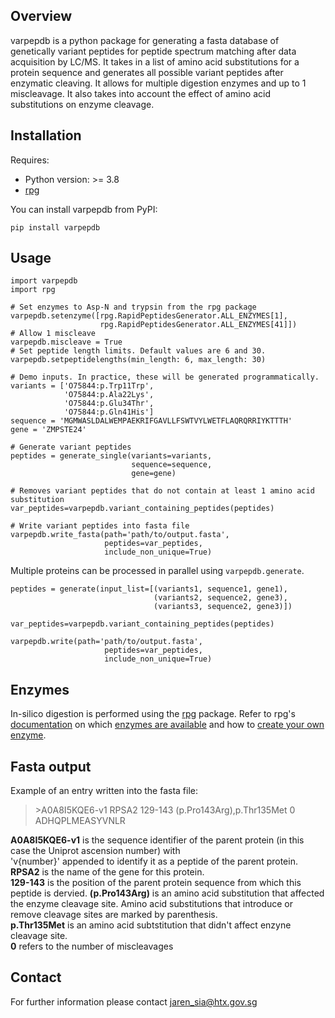 ## Overview
varpepdb is a python package for generating a fasta database of genetically variant peptides for peptide spectrum matching after data acquisition by LC/MS. It takes in a list of amino acid substitutions for a protein sequence and generates all possible variant peptides after enzymatic cleaving. It allows for multiple digestion enzymes and up to 1 miscleavage. It also takes into account the effect of amino acid substitutions on enzyme cleavage.

## Installation
Requires:
* Python version: >= 3.8 
* [rpg](https://rapid-peptide-generator.readthedocs.io/en/latest/userguide.html#installation) 

You can install varpepdb from PyPI:
```
pip install varpepdb
```

## Usage
```
import varpepdb
import rpg

# Set enzymes to Asp-N and trypsin from the rpg package
varpepdb.setenzyme([rpg.RapidPeptidesGenerator.ALL_ENZYMES[1], 
                    rpg.RapidPeptidesGenerator.ALL_ENZYMES[41]])
# Allow 1 miscleave
varpepdb.miscleave = True
# Set peptide length limits. Default values are 6 and 30. 
varpepdb.setpeptidelengths(min_length: 6, max_length: 30)

# Demo inputs. In practice, these will be generated programmatically.
variants = ['O75844:p.Trp11Trp', 
            'O75844:p.Ala22Lys', 
            'O75844:p.Glu34Thr', 
            'O75844:p.Gln41His']
sequence = 'MGMWASLDALWEMPAEKRIFGAVLLFSWTVYLWETFLAQRQRRIYKTTTH'
gene = 'ZMPSTE24'

# Generate variant peptides
peptides = generate_single(variants=variants, 
                           sequence=sequence, 
                           gene=gene)

# Removes variant peptides that do not contain at least 1 amino acid substitution
var_peptides=varpepdb.variant_containing_peptides(peptides)

# Write variant peptides into fasta file
varpepdb.write_fasta(path='path/to/output.fasta', 
                     peptides=var_peptides,
                     include_non_unique=True)
```

Multiple proteins can be processed in parallel using `varpepdb.generate`. 

```
peptides = generate(input_list=[(variants1, sequence1, gene1),
                                (variants2, sequence2, gene3),
                                (variants3, sequence2, gene3)])

var_peptides=varpepdb.variant_containing_peptides(peptides)

varpepdb.write(path='path/to/output.fasta', 
                     peptides=var_peptides,
                     include_non_unique=True)
```

## Enzymes 
In-silico digestion is performed using the [rpg](https://rapid-peptide-generator.readthedocs.io/en/latest/userguide.html#installation) package. Refer to rpg's [documentation](https://rapid-peptide-generator.readthedocs.io/en/latest/index.html) on which [enzymes are available](https://rapid-peptide-generator.readthedocs.io/en/latest/enzymes.html) and how to [create your own enzyme](https://rapid-peptide-generator.readthedocs.io/en/latest/userguide.html#creating-a-new-enzyme).

## Fasta output
Example of an entry written into the fasta file:
>\>A0A8I5KQE6-v1 RPSA2 129-143 (p.Pro143Arg),p.Thr135Met 0 <br>
ADHQPLMEASYVNLR

**A0A8I5KQE6-v1** is the sequence identifier of the parent protein (in this case the Uniprot ascension number) with <br>
'v{number}' appended to identify it as a peptide of the parent protein. <br>
**RPSA2** is the name of the gene for this protein. <br>
**129-143** is the position of the parent protein sequence from which this peptide is dervied.
**(p.Pro143Arg)** is an amino acid substitution that affected the enzyme cleavage site. Amino acid substitutions that introduce or remove cleavage sites are marked by parenthesis. <br>
**p.Thr135Met** is an amino acid subtstitution that didn't affect enzyne cleavage site. <br>
**0** refers to the number of miscleavages <br>


## Contact
For further information please contact jaren_sia@htx.gov.sg